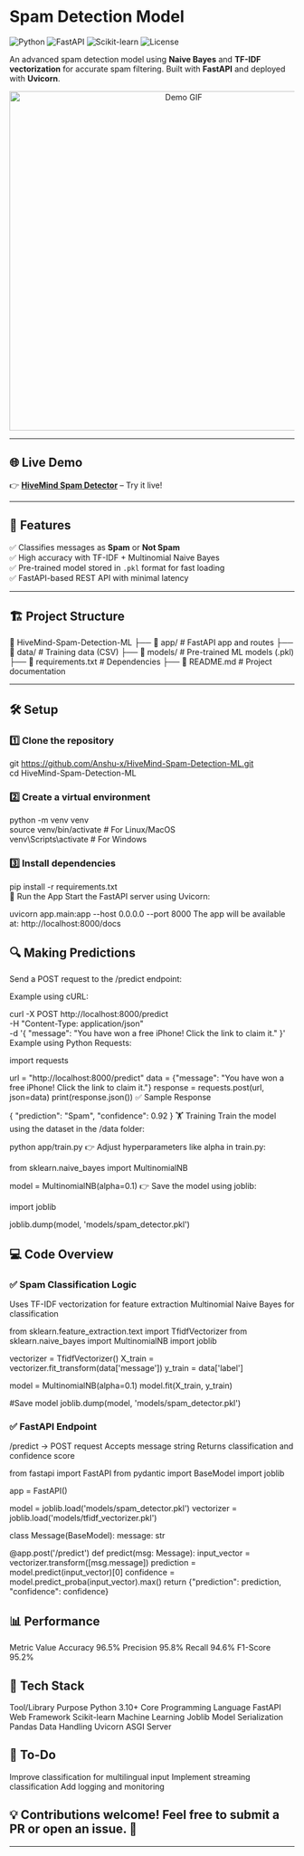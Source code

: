 # Spam Detection Model  
![Python](https://img.shields.io/badge/Python-3.10-blue) ![FastAPI](https://img.shields.io/badge/FastAPI-0.78.0-green) ![Scikit-learn](https://img.shields.io/badge/Scikit--learn-0.24.2-orange) ![License](https://img.shields.io/badge/License-MIT-green)  

An advanced spam detection model using **Naive Bayes** and **TF-IDF vectorization** for accurate spam filtering. Built with **FastAPI** and deployed with **Uvicorn**.  

<p align="center">
    <img src="https://user-images.githubusercontent.com/674621/71187836-6f41f580-227a-11ea-9498-ffb7bb9aa4d5.gif" alt="Demo GIF" width="600"/>
</p>  

---

## 🌐 **Live Demo**  
👉 [**HiveMind Spam Detector**](https://hivemind-spam-detection-ml.onrender.com) – Try it live!  

---

## 🚀 **Features**  
✅ Classifies messages as **Spam** or **Not Spam**  
✅ High accuracy with TF-IDF + Multinomial Naive Bayes  
✅ Pre-trained model stored in `.pkl` format for fast loading  
✅ FastAPI-based REST API with minimal latency  

---

## 🏗️ **Project Structure**  
📂 HiveMind-Spam-Detection-ML
├── 📁 app/ # FastAPI app and routes
├── 📁 data/ # Training data (CSV)
├── 📁 models/ # Pre-trained ML models (.pkl)
├── 📄 requirements.txt # Dependencies
├── 📄 README.md # Project documentation

---

## 🛠️ **Setup**  
### 1️⃣ **Clone the repository**  

git https://github.com/Anshu-x/HiveMind-Spam-Detection-ML.git  
cd HiveMind-Spam-Detection-ML  
### 2️⃣ Create a virtual environment

python -m venv venv  
source venv/bin/activate    # For Linux/MacOS  
venv\Scripts\activate       # For Windows  
### 3️⃣ Install dependencies

pip install -r requirements.txt  
🚦 Run the App
Start the FastAPI server using Uvicorn:


uvicorn app.main:app --host 0.0.0.0 --port 8000
The app will be available at: http://localhost:8000/docs

## 🔍 Making Predictions
Send a POST request to the /predict endpoint:

Example using cURL:

curl -X POST http://localhost:8000/predict \
-H "Content-Type: application/json" \
-d '{
  "message": "You have won a free iPhone! Click the link to claim it."
}'
Example using Python Requests:

import requests

url = "http://localhost:8000/predict"
data = {"message": "You have won a free iPhone! Click the link to claim it."}
response = requests.post(url, json=data)
print(response.json())
✅ Sample Response

{
  "prediction": "Spam",
  "confidence": 0.92
}
🏋️ Training
Train the model using the dataset in the /data folder:

python app/train.py
👉 Adjust hyperparameters like alpha in train.py:

from sklearn.naive_bayes import MultinomialNB

model = MultinomialNB(alpha=0.1)
👉 Save the model using joblib:

import joblib

joblib.dump(model, 'models/spam_detector.pkl')
## 💻 Code Overview
### ✅ Spam Classification Logic
Uses TF-IDF vectorization for feature extraction
Multinomial Naive Bayes for classification

from sklearn.feature_extraction.text import TfidfVectorizer
from sklearn.naive_bayes import MultinomialNB
import joblib

vectorizer = TfidfVectorizer()
X_train = vectorizer.fit_transform(data['message'])
y_train = data['label']

model = MultinomialNB(alpha=0.1)
model.fit(X_train, y_train)

#Save model
joblib.dump(model, 'models/spam_detector.pkl')
### ✅ FastAPI Endpoint
/predict → POST request
Accepts message string
Returns classification and confidence score

from fastapi import FastAPI
from pydantic import BaseModel
import joblib

app = FastAPI()

model = joblib.load('models/spam_detector.pkl')
vectorizer = joblib.load('models/tfidf_vectorizer.pkl')

class Message(BaseModel):
    message: str

@app.post('/predict')
def predict(msg: Message):
    input_vector = vectorizer.transform([msg.message])
    prediction = model.predict(input_vector)[0]
    confidence = model.predict_proba(input_vector).max()
    return {"prediction": prediction, "confidence": confidence}
## 📊 Performance
Metric	Value
Accuracy	96.5%
Precision	95.8%
Recall	94.6%
F1-Score	95.2%
## 🎯 Tech Stack
Tool/Library	Purpose
Python 3.10+	Core Programming Language
FastAPI	Web Framework
Scikit-learn	Machine Learning
Joblib	Model Serialization
Pandas	Data Handling
Uvicorn	ASGI Server
## 🚨 To-Do
 Improve classification for multilingual input
 Implement streaming classification
 Add logging and monitoring

## 💡 Contributions welcome! Feel free to submit a PR or open an issue. 👊

---
  
